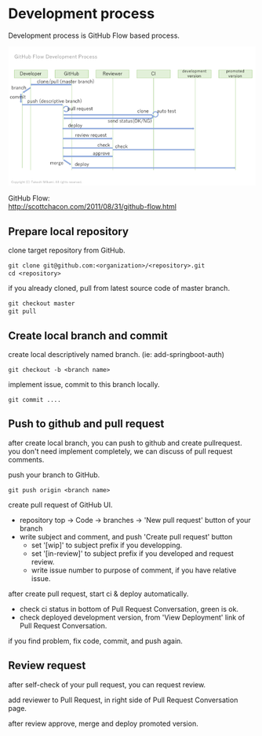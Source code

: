 # Development process

Development process is GitHub Flow based process.

![Systems Organization Diagram](./slide1.png)

GitHub Flow:  
http://scottchacon.com/2011/08/31/github-flow.html


## Prepare local repository

clone target repository from GitHub.

```
git clone git@github.com:<organization>/<repository>.git
cd <repository>
```

if you already cloned, pull from latest source code of master branch.

```
git checkout master
git pull
```


## Create local branch and commit

create local descriptively named branch. (ie: add-springboot-auth)

```
git checkout -b <branch name>
```

implement issue, commit to this branch locally.

```
git commit ....
```

## Push to github and pull request

after create local branch, you can push to github and create pullrequest.
you don't need implement completely, we can discuss of pull request comments.

push your branch to GitHub.

```
git push origin <branch name>
```

create pull request of GitHub UI.

- repository top -> Code -> branches -> 'New pull request' button of your branch
- write subject and comment, and push 'Create pull request' button
   - set '[wip]' to subject prefix if you developping.
   - set '[in-review]' to subject prefix if you developed and request review.
   - write issue number to purpose of comment, if you have relative issue.

after create pull request, start ci & deploy automatically.

- check ci status in bottom of Pull Request Conversation, green is ok.
- check deployed development version, from 'View Deployment' link of Pull Request Conversation.

if you find problem, fix code, commit, and push again.


## Review request

after self-check of your pull request, you can request review.

add reviewer to Pull Request, in right side of Pull Request Conversation page.

after review approve, merge and deploy promoted version.
